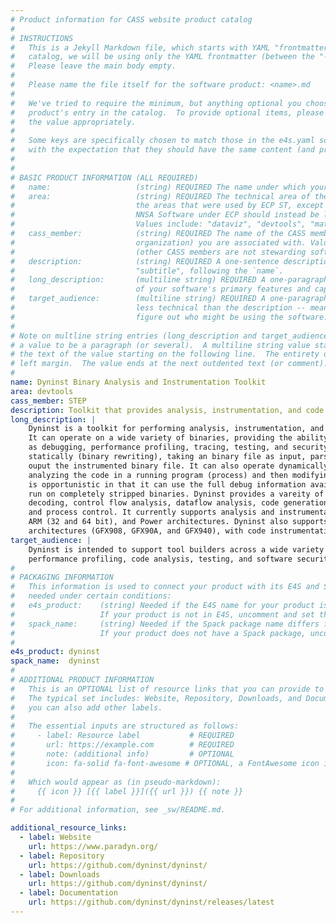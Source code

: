 ```yaml
---
# Product information for CASS website product catalog
#
# INSTRUCTIONS
#   This is a Jekyll Markdown file, which starts with YAML "frontmatter." For the product 
#   catalog, we will be using only the YAML frontmatter (between the "---" seperators).  
#   Please leave the main body empty.  
#
#   Please name the file itself for the software product: <name>.md
#
#   We've tried to require the minimum, but anything optional you choose to add will enrich your
#   product's entry in the catalog.  To provide optional items, please uncomment the keys and complete
#   the value appropriately.
#
#   Some keys are specifically chosen to match those in the e4s.yaml schema (ignoring case) 
#   with the expectation that they should have the same content (and probably will eventually be merged).
#
#
# BASIC PRODUCT INFORMATION (ALL REQUIRED)
#   name:                   (string) REQUIRED The name under which your product should appear in the catalog
#   area:                   (string) REQUIRED The technical area of the product.  For now, we are using
#                           the areas that were used by ECP ST, except that anything that was categorized as
#                           NNSA Software under ECP should instead be listed under the appropriate "real" area:
#                           Values include: "dataviz", "devtools", "mathlibs", "pmr", "sweco".  
#   cass_member:            (string) REQUIRED The name of the CASS member organization (aka software stewardship
#                           organization) you are associated with. Values include: "fastmath", "PESO", "RAPIDS", "S4PST", "STEP".
#                           (other CASS members are not stewarding software products, as far as we know: colabs, corsa, swas)
#   description:            (string) REQUIRED A one-sentence description of your software.  To be used as a
#                           "subtitle", following the `name`.
#   long_description:       (multiline string) REQUIRED A one-paragraph description of your software. A brief, moderately technical description 
#                           of your software's primary features and capabilities.
#   target_audience:        (multiline string) REQUIRED A one-paragraph description of who should be interested in your software.  This should be
#                           less technical than the description -- meant to guide someone who's inexpert or just trying to 
#                           figure out who might be using the software.
#
# Note on multline string entries (long_description and target_audience): YAML supports a multiline string entry that allows 
# a value to be a paragraph (or several).  A multiline string value starts with a pipe ("|") following the colon of the key, with
# the text of the value starting on the following line.  The entirety of the value should be indented by 2-4 spaces from the
# left margin.  The value ends at the next outdented text (or comment).
#
name: Dyninst Binary Analysis and Instrumentation Toolkit
area: devtools
cass_member: STEP
description: Toolkit that provides analysis, instrumentation, and code modification across a variety of CPU and GPU architectures.
long_description: |
    Dyninst is a toolkit for performing analysis, instrumentation, and code modification of binary code.
    It can operate on a wide variety of binaries, providing the ability to instrument code for purposes
    as debugging, performance profiling, tracing, testing, and security hardening. Dyninst can operate
    statically (binary rewriting), taking an binary file as input, parsing it, and then producing as
    ouput the instrumented binary file. It can also operate dynamically (dynamic instrumentation),
    analyzing the code in a running program (process) and then modifying the code on the fly. Dyninst
    is opportunistic in that it can use the full debug information available in a binary or it can
    run on completely stripped binaries. Dyninst provides a vareity of toolkits that include instruction
    decoding, control flow analysis, dataflow analysis, code generation, code patching, stack walking,
    and process control. It currently supports analysis and instrumentation for the x86-64,
    ARM (32 and 64 bit), and Power architectures. Dyninst also supports code analysis of AMD GPU
    architectures (GFX908, GFX90A, and GFX940), with code instrumentation capability available soon.
target_audience: |
    Dyninst is intended to support tool builders across a wide variety of areas, including debugging,
    performance profiling, code analysis, testing, and software security.
#
# PACKAGING INFORMATION
#   This information is used to connect your product with its E4S and Spack packages, if available.  It is only
#   needed under certain conditions:
#   e4s_product:    (string) Needed if the E4S name for your product is different than your preferred `name` of the product.
#                   If your product is not in E4S, uncomment and set the value to `nil`
#   spack_name:     (string) Needed if the Spack package name differs from the `e4s_product` name.
#                   If your product does not have a Spack package, uncomment and set the value to `nil`
#
e4s_product: dyninst
spack_name:  dyninst
#
# ADDITIONAL PRODUCT INFORMATION
#   This is an OPTIONAL list of resource links that you can provide to make your catalog entry more useful.
#   The typical set includes: Website, Repository, Downloads, and Documentation, but all of these are optional, and
#   you can also add other labels.
#
#   The essential inputs are structured as follows:
#     - label: Resource label           # REQUIRED
#       url: https://example.com        # REQUIRED
#       note: (additional info)         # OPTIONAL
#       icon: fa-solid fa-font-awesome # OPTIONAL, a FontAwesome icon identifier
#
#   Which would appear as (in pseudo-markdown):
#     {{ icon }} [{{ label }}]({{ url }}) {{ note }}
#
# For additional information, see _sw/README.md.

additional_resource_links:
  - label: Website
    url: https://www.paradyn.org/
  - label: Repository
    url: https://github.com/dyninst/dyninst/
  - label: Downloads
    url: https://github.com/dyninst/dyninst/
  - label: Documentation
    url: https://github.com/dyninst/dyninst/releases/latest
---
```


